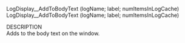 ﻿   LogDisplay__AddToBodyText (logName; label; numItemsInLogCache)     LogDisplay__AddToBodyText (logName; label; numItemsInLogCache)          DESCRIPTION       Adds to the body text on the window.      